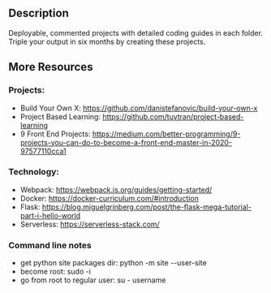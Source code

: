 ## Description

Deployable, commented projects with detailed coding guides in each folder. Triple your output in six months by creating these projects.

## More Resources
### Projects:
- Build Your Own X: https://github.com/danistefanovic/build-your-own-x
- Project Based Learning: https://github.com/tuvtran/project-based-learning
- 9 Front End Projects: https://medium.com/better-programming/9-projects-you-can-do-to-become-a-front-end-master-in-2020-97577110cca1


### Technology:
- Webpack: https://webpack.js.org/guides/getting-started/
- Docker: https://docker-curriculum.com/#introduction
- Flask: https://blog.miguelgrinberg.com/post/the-flask-mega-tutorial-part-i-hello-world
- Serverless: https://serverless-stack.com/

### Command line notes
- get python site packages dir: python -m site --user-site
- become root: sudo -i
- go from root to regular user: su - username